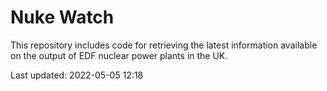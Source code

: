 # Nuke Watch

This repository includes code for retrieving the latest information available on the output of EDF nuclear power plants in the UK.

Last updated: 2022-05-05 12:18
